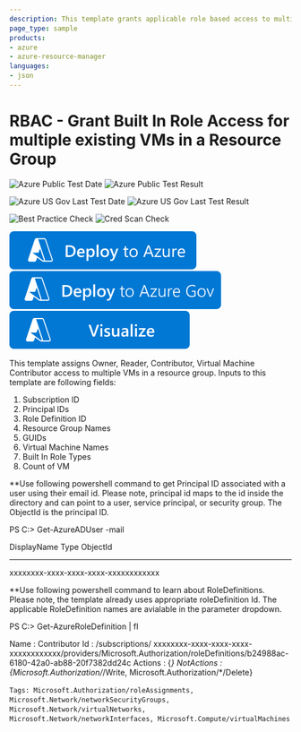 ```yaml
---
description: This template grants applicable role based access to multiple existing VMs in a Resource Group
page_type: sample
products:
- azure
- azure-resource-manager
languages:
- json
---
```

# RBAC - Grant Built In Role Access for multiple existing VMs in a Resource Group

![Azure Public Test Date](https://azurequickstartsservice.blob.core.windows.net/badges/quickstarts/microsoft.authorization/rbac-builtinrole-multiplevms/PublicLastTestDate.svg)
![Azure Public Test Result](https://azurequickstartsservice.blob.core.windows.net/badges/quickstarts/microsoft.authorization/rbac-builtinrole-multiplevms/PublicDeployment.svg)

![Azure US Gov Last Test Date](https://azurequickstartsservice.blob.core.windows.net/badges/quickstarts/microsoft.authorization/rbac-builtinrole-multiplevms/FairfaxLastTestDate.svg)
![Azure US Gov Last Test Result](https://azurequickstartsservice.blob.core.windows.net/badges/quickstarts/microsoft.authorization/rbac-builtinrole-multiplevms/FairfaxDeployment.svg)

![Best Practice Check](https://azurequickstartsservice.blob.core.windows.net/badges/quickstarts/microsoft.authorization/rbac-builtinrole-multiplevms/BestPracticeResult.svg)
![Cred Scan Check](https://azurequickstartsservice.blob.core.windows.net/badges/quickstarts/microsoft.authorization/rbac-builtinrole-multiplevms/CredScanResult.svg)

[![Deploy to Azure](https://raw.githubusercontent.com/Azure/azure-quickstart-templates/master/1-CONTRIBUTION-GUIDE/images/deploytoazure.svg?sanitize=true)](https://portal.azure.com/#create/Microsoft.Template/uri/https%3A%2F%2Fraw.githubusercontent.com%2FAzure%2Fazure-quickstart-templates%2Fmaster%2Fquickstarts%2Fmicrosoft.authorization%2Frbac-builtinrole-multiplevms%2Fazuredeploy.json)
[![Deploy To Azure US Gov](https://raw.githubusercontent.com/Azure/azure-quickstart-templates/master/1-CONTRIBUTION-GUIDE/images/deploytoazuregov.svg?sanitize=true)](https://portal.azure.us/#create/Microsoft.Template/uri/https%3A%2F%2Fraw.githubusercontent.com%2FAzure%2Fazure-quickstart-templates%2Fmaster%2Fquickstarts%2Fmicrosoft.authorization%2Frbac-builtinrole-multiplevms%2Fazuredeploy.json)
[![Visualize](https://raw.githubusercontent.com/Azure/azure-quickstart-templates/master/1-CONTRIBUTION-GUIDE/images/visualizebutton.svg?sanitize=true)](http://armviz.io/#/?load=https%3A%2F%2Fraw.githubusercontent.com%2FAzure%2Fazure-quickstart-templates%2Fmaster%2Fquickstarts%2Fmicrosoft.authorization%2Frbac-builtinrole-multiplevms%2Fazuredeploy.json)

This template assigns Owner, Reader, Contributor, Virtual Machine Contributor access to multiple VMs in a resource group. Inputs to this template are following fields:

1. Subscription ID
2. Principal IDs
3. Role Definition ID
4. Resource Group Names
5. GUIDs
6. Virtual Machine Names
7. Built In Role Types
8. Count of VM

**Use following powershell command to get Principal ID associated with a user using their email id. Please note, principal id maps to the id inside the directory and can point to a user, service principal, or security group. The ObjectId is the principal ID.

PS C:\> Get-AzureADUser -mail <email id>

DisplayName                    Type                           ObjectId
-----------                    ----                           --------
<NAME>                                                        xxxxxxxx-xxxx-xxxx-xxxx-xxxxxxxxxxxx

**Use following powershell command to learn about RoleDefinitions. Please note, the template already uses appropriate roleDefinition Id. The applicable RoleDefinition names are avialable in the parameter dropdown.

PS C:\> Get-AzureRoleDefinition | fl

Name       : Contributor
Id         : /subscriptions/ xxxxxxxx-xxxx-xxxx-xxxx-xxxxxxxxxxxx/providers/Microsoft.Authorization/roleDefinitions/b24988ac-6180-42a0-ab88-20f7382dd24c
Actions    : {*}
NotActions : {Microsoft.Authorization/*/Write, Microsoft.Authorization/*/Delete}

`Tags: Microsoft.Authorization/roleAssignments, Microsoft.Network/networkSecurityGroups, Microsoft.Network/virtualNetworks, Microsoft.Network/networkInterfaces, Microsoft.Compute/virtualMachines`
